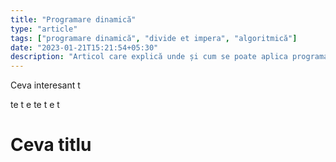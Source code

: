 ```yaml
---
title: "Programare dinamică"
type: "article"
tags: ["programare dinamică", "divide et impera", "algoritmică"]
date: "2023-01-21T15:21:54+05:30"
description: "Articol care explică unde și cum se poate aplica programarea dinamică, atât pentru eficiență cât și pentru eleganța implementării"
---
```


Ceva interesant
t

te
t
e
te
t
e
t

# Ceva titlu